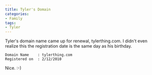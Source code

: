 ```yaml
---
title: Tyler's Domain
categories:
- Family
tags:
- Tyler
---
```


Tyler's domain name came up for renewal, tylerthing.com. I didn't even realize this the registration date is the same day as his birthday.



    
    Domain Name    : tylerthing.com
    Registered on  : 2/12/2010

Nice. :-)
